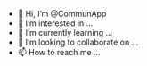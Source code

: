 - 👋 Hi, I’m @CommunApp
- 👀 I’m interested in ...
- 🌱 I’m currently learning ...
- 💞️ I’m looking to collaborate on ...
- 📫 How to reach me ...

<!---
CommunApp/CommunApp is a ✨ special ✨ repository because its `README.md` (this file) appears on your GitHub profile.
You can click the Preview link to take a look at your changes.
--->
